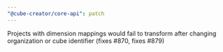 ```yaml
---
"@cube-creator/core-api": patch
---
```


Projects with dimension mappings would fail to transform after changing organization or cube identifier (fixes #870, fixes #879)
